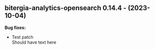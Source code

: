 ## bitergia-analytics-opensearch 0.14.4 - (2023-10-04)

**Bug fixes:**

 * Test patch\
   Should have text here

